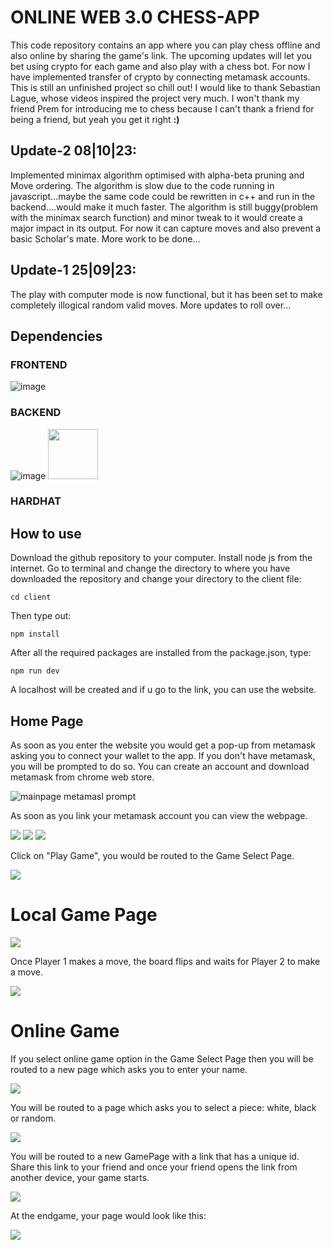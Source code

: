 # ONLINE WEB 3.0 CHESS-APP

This code repository contains an app where you can play chess offline and also online by sharing the game's link. The upcoming updates will let you bet using crypto for each game and also play with a chess bot. 
For now I have implemented transfer of crypto by connecting metamask accounts. This is still an unfinished project so chill out!
I would like to thank Sebastian Lague, whose videos inspired the project very much. I won't thank my friend Prem for introducing me to chess because I can't thank a friend for being a friend, but yeah you get it right **:)** 

## Update-2 08|10|23:

Implemented minimax algorithm optimised with alpha-beta pruning and Move ordering. The algorithm is slow due to the code running in javascript...maybe the same code could be rewritten in c++ and run in the backend....would make it much faster. The algorithm is still buggy(problem with the minimax search function) and minor tweak to it would create a major impact in its output. For now it can capture moves and also prevent a basic Scholar's mate. More work to be done...

## Update-1 25|09|23:

The play with computer mode is now functional, but it has been set to make completely illogical random valid moves. More updates to roll over... 

## Dependencies

### FRONTEND
![image](screenshots/Frontend.png)

### BACKEND

![image](screenshots/Backend.png)
<img src="/screenshots/hardhat.png" height="80" width="80">     
### HARDHAT

## How to use
Download the github repository to your computer. Install node js from the internet. Go to terminal and change the directory to where you have downloaded the repository and change your directory to the client file:

`cd client`

Then type out:

`npm install`

After all the required packages are installed from the package.json, type:

`npm run dev`

A localhost will be created and if u go to the link, you can use the website.

## Home Page

As soon as you enter the website you would get a pop-up from metamask asking you to connect your wallet to the app. If you don't have metamask, you will be prompted to do so. You can create an account and download 
metamask from chrome web store.

![mainpage metamasl prompt](/screenshots/mainpage_metamask_prompt.png)

As soon as you link your metamask account you can view the webpage.

![](/screenshots/Home1.png)
![](/screenshots/Home2.png)
![](/screenshots/Home3.png)

Click on "Play Game", you would be routed to the Game Select Page.

![](/screenshots/GameSelect.png)

# Local Game Page

![](/screenshots/LocalWhite.png)

Once Player 1 makes a move, the board flips and waits for Player 2 to make a move.

![](/screenshots/LocalBlack.png)

# Online Game

If you select online game option in the Game Select Page then you will be routed to a new page which asks you to enter your name.

![](/screenshots/Enteryourname.png)

You will be routed to a page which asks you to select a piece: white, black or random.

![](/screenshots/OnlinePieceSelect.png)

You will be routed to a new GamePage with a link that has a unique id. Share this link to your friend and once your friend opens the link from another device, your game starts.

![](/screenshots/OnlineGameLinkShare.png)

At the endgame, your page would look like this:

![](/screenshots/Lost.png)
